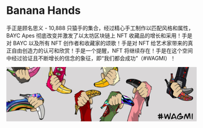 # Banana Hands

手正是顾名思义 - 10,888 只猿手的集合，经过精心手工制作以匹配风格和属性，BAYC Apes 彻底改变并激发了以太坊区块链上 NFT 收藏品的增长和采用！手是对 BAYC 以及所有 NFT 创作者和收藏家的颂歌！手是对 NFT 给艺术家带来的真正自由创造力的认可和欣赏！手是一个提醒，NFT 将继续存在！手是在这个空间中经过验证且不断增长的信念的象征，即“我们都会成功”（#WAGMI）！

![nft](unnamed.png)
